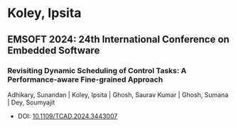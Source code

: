 # Koley, Ipsita

## EMSOFT 2024: 24th International Conference on Embedded Software

### Revisiting Dynamic Scheduling of Control Tasks: A Performance-aware Fine-grained Approach
Adhikary, Sunandan | Koley, Ipsita | Ghosh, Saurav Kumar | Ghosh, Sumana | Dey, Soumyajit
* DOI: [10.1109/TCAD.2024.3443007](https://doi.org/10.1109/TCAD.2024.3443007)


